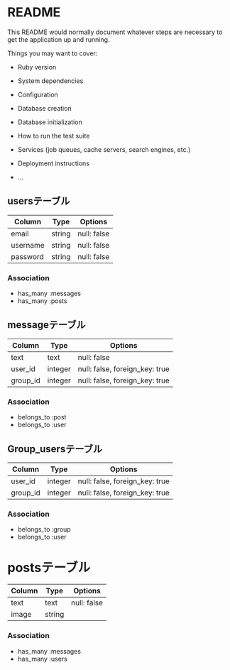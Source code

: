 # README

This README would normally document whatever steps are necessary to get the
application up and running.

Things you may want to cover:

* Ruby version

* System dependencies

* Configuration

* Database creation

* Database initialization

* How to run the test suite

* Services (job queues, cache servers, search engines, etc.)

* Deployment instructions

* ...
## usersテーブル
|Column|Type|Options|
|------|----|-------|
|email|string|null: false|
|username|string|null: false|
|password|string|null: false|

### Association
- has_many :messages
- has_many :posts

## messageテーブル
|Column|Type|Options|
|-------|----|-------|
|text|text|null: false|
|user_id|integer|null: false, foreign_key: true|
|group_id|integer|null: false, foreign_key: true|

### Association
- belongs_to :post
- belongs_to :user

## Group_usersテーブル
|Column|Type|Options|
|------|----|-------|
|user_id|integer|null: false, foreign_key: true|
|group_id|integer|null: false, foreign_key: true|

### Association
- belongs_to :group
- belongs_to :user

# postsテーブル
|Column|Type|Options|
|-------|----|-------|
|text|text|null: false|
|image|string|

### Association
- has_many :messages
- has_many :users
